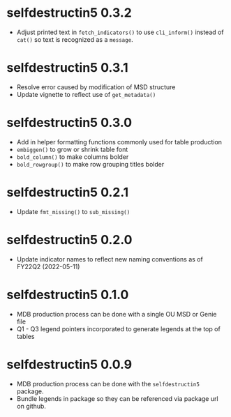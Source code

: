 # selfdestructin5 0.3.2
* Adjust printed text in `fetch_indicators()` to use `cli_inform()` instead of `cat()` so text is recognized as a `message`.

# selfdestructin5 0.3.1
* Resolve error caused by modification of MSD structure
* Update vignette to reflect use of `get_metadata()`

# selfdestructin5 0.3.0
* Add in helper formatting functions commonly used for table production
* `embiggen()` to grow or shrink table font
* `bold_column()` to make columns bolder
* `bold_rowgroup()` to make row grouping titles bolder

# selfdestructin5 0.2.1
* Update `fmt_missing()` to `sub_missing()`

# selfdestructin5 0.2.0
* Update indicator names to reflect new naming conventions as of FY22Q2 (2022-05-11)

# selfdestructin5 0.1.0
* MDB production process can be done with a single OU MSD or Genie file
* Q1 - Q3 legend pointers incorporated to generate legends at the top of tables

# selfdestructin5 0.0.9

* MDB production process can be done with the `selfdestructin5` package.
* Bundle legends in package so they can be referenced via package url on github.
